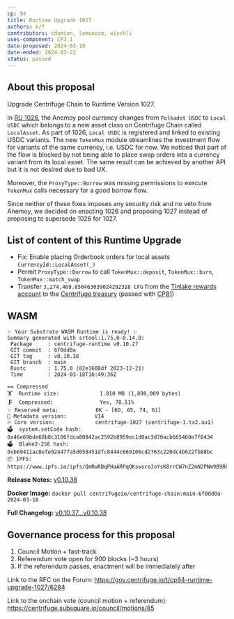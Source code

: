 ```yaml
---
cp: 94
title: Runtime Upgrade 1027
authors: k/f
contributors: cdamian, lemunozm, wischli
uses-component: CP3.1
date-proposed: 2024-03-19
date-ended: 2024-03-22
status: passed
---
```


## About this proposal

Upgrade Centrifuge Chain to Runtime Version 1027. 

In [RU 1026](https://github.com/centrifuge/cps/blob/main/cps/CP92.md), the Anemoy pool currency changes from `Polkadot USDC` to `Local USDC` which belongs to a new asset class on Centrifuge Chain called `LocalAsset`. As part of 1026, `Local USDC` is registered and linked to existing USDC variants. The new `TokenMux` module streamlines the investment flow for variants of the same currency, i.e. USDC for now. We noticed that part of the flow is blocked by not being able to place swap orders into a currency variant from its local asset. The same result can be achieved by another API but it is not desired due to bad UX.

Moreover, the `ProxyType::Borrow` was missing permissions to execute `TokenMux` calls necessary for a good borrow flow.

Since neither of these fixes imposes any security risk and no veto from Anemoy, we decided on enacting 1026 and proposing 1027 instead of proposing to supersede 1026 for 1027.

## List of content of this Runtime Upgrade

- Fix: Enable placing Orderbook orders for local assets `CurrencyId::LocalAsset(_)`
- Permit `ProxyType::Borrow` to call `TokenMux::deposit`, `TokenMux::burn`, `TokenMux::match_swap`
- Transfer `3,274,469.850463039024292328 CFG` from the [Tinlake rewards account](https://centrifuge.subscan.io/account/5EYCAe5igNEiv9tZv6XcErvzWzHg8YDvQCgdb9BuT4B4R5nk?tab=transfer) to the [Centrifuge treasury](https://centrifuge.subscan.io/account/5EYCAe5ijiYfyeZ2JJCGq56LmPyNRAKzpG4QkoQkkQNB5e6Z) (passed with [CP81](https://github.com/centrifuge/cps/blob/main/cps/CP81.md))

## WASM

```
✨ Your Substrate WASM Runtime is ready! ✨
Summary generated with srtool:1.75.0-0.14.0:
 Package     : centrifuge-runtime v0.10.27
 GIT commit  : 6f0dd0a
 GIT tag     : v0.10.38
 GIT branch  : main
 Rustc       : 1.75.0 (82e1608df 2023-12-21)
 Time        : 2024-03-18T16:49:36Z

== Compressed
🏋️  Runtime size:             1.810 MB (1,898,009 bytes)
🗜  Compressed:               Yes, 78.51%
✨ Reserved meta:            OK - [6D, 65, 74, 61]
🎁 Metadata version:         V14
🔥 Core version:             centrifuge-1027 (centrifuge-1.tx2.au1)
🗳️  system.setCode hash:      0x46e69bde68b8c3106fdca80842ac2592b8959ec1d0ac3d70acb665460e7f0434
🗳️  Blake2-256 hash:          0xb69411ac0efe924477a5d058451dfc8444c669106cd2763c220dc4b622fb88bc
📦 IPFS:                     https://www.ipfs.io/ipfs/QmRwRBqPHaARPqQKswsroJoYsK8rrCW7nZ2mN2PNm9B9Rb
```

**Release Notes:** [v0.10.38](https://github.com/centrifuge/centrifuge-chain/releases/tag/v0.10.38)

**Docker Image:** `docker pull centrifugeio/centrifuge-chain:main-6f0dd0a-2024-03-18`

**Full Changelog:** [v0.10.37...v0.10.38](https://github.com/centrifuge/centrifuge-chain/compare/v0.10.37...v0.10.38)

## Governance process for this proposal

1. Council Motion + fast-track 
2. Referendum vote open for 900 blocks (~3 hours)
3. If the referendum passes, enactment will be immediately after


Link to the RFC on the Forum: https://gov.centrifuge.io/t/cp94-runtime-upgrade-1027/6284

Link to the onchain vote (council motion + referendum): https://centrifuge.subsquare.io/council/motions/85
